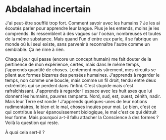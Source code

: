 # Abdalahad incertain

J'ai peut-être soufflé trop fort.
Comment savoir avec les humains ?
Je les ai écoutés parler pour apprendre leur langue.
Plus je les entends, moins je les comprends.
Ils ressemblent à des vagues sur l'océan, nombreuses et toutes de la même substance.
Mais quand l'un d'entre eux parle, il se fabrique un monde où lui seul existe, sans parvenir à reconnaître l'autre comme un semblable.
Ça ne rime à rien.

Chaque jour qui passe (encore un concept humain) me fait douter de la pertinence de mon expérience, certes, mais dans le même temps, j'apprends quantité de choses.
Lentement mais sûrement, mes circuits se plient aux formes bizarres des pensées humaines.
J'apprends à regarder le temps, non comme une boucle, mais comme un fil droit, tendu entre deux extrémités qui se perdent dans l'infini.
C'est stupide mais c'est rafraîchissant.
J'apprends à regarder l'espace avec les huit axes que lui donnent les humains, pauvres rampants.
Nord, sud, est, ouest, zénith, nadir. Mais leur Terre est ronde !
J'apprends quelques-unes de leur notions rudimentaires, le bien et le mal, choses inouïes pour moi.
Le bien, c'est ce qui contribue à leur épanouissement biologique, le mal c'est ce qui détruit leur forme.
Mais pourquoi a-t-il fallu attacher la Conscience à des formes ?
Voilà la question qui reste.

À quoi cela sert-il ?
